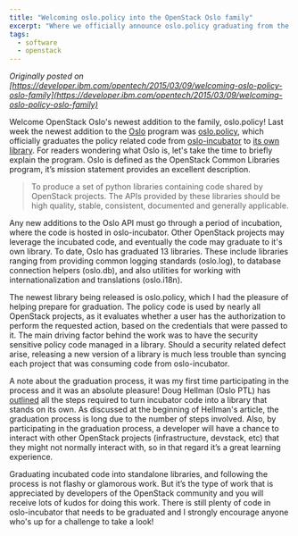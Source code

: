 ```yaml
---
title: "Welcoming oslo.policy into the OpenStack Oslo family"
excerpt: "Where we officially announce oslo.policy graduating from the incubator"
tags:
  - software
  - openstack
---
```


_Originally posted on [https://developer.ibm.com/opentech/2015/03/09/welcoming-oslo-policy-oslo-family](https://developer.ibm.com/opentech/2015/03/09/welcoming-oslo-policy-oslo-family)_

Welcome OpenStack Oslo's newest addition to the family, oslo.policy! Last week the newest addition to the [Oslo](https://wiki.openstack.org/Oslo) program was [oslo.policy](https://pypi.python.org/pypi/oslo.policy), which officially graduates the policy related code from [oslo-incubator](https://github.com/openstack/oslo-incubator/) to [its own library](https://github.com/openstack/oslo.policy). For readers wondering what Oslo is, let's take the time to briefly explain the program. Oslo is defined as the OpenStack Common Libraries program, it’s mission statement provides an excellent description.

> To produce a set of python libraries containing code shared by OpenStack projects. The APIs provided by these libraries should be high quality, stable, consistent, documented and generally applicable.

Any new additions to the Oslo API must go through a period of incubation, where the code is hosted in oslo-incubator. Other OpenStack projects may leverage the incubated code, and eventually the code may graduate to it's own library. To date, Oslo has graduated 13 libraries. These include libraries ranging from providing common logging standards (oslo.log), to database connection helpers (oslo.db), and also utilities for working with internationalization and translations (oslo.i18n).

The newest library being released is oslo.policy, which I had the pleasure of helping prepare for graduation. The policy code is used by nearly all OpenStack projects, as it evaluates whether a user has the authorization to perform the requested action, based on the credentials that were passed to it. The main driving factor behind the work was to have the security sensitive policy code managed in a library. Should a security related defect arise, releasing a new version of a library is much less trouble than syncing each project that was consuming code from oslo-incubator.

A note about the graduation process, it was my first time participating in the process and it was an absolute pleasure! Doug Hellman (Oslo PTL) has [outlined](https://wiki.openstack.org/wiki/Oslo/CreatingANewLibrary) all the steps required to turn incubator code into a library that stands on its own. As discussed at the beginning of Hellman's article, the graduation process is long due to the number of steps involved. Also, by participating in the graduation process, a developer will have a chance to interact with other OpenStack projects (infrastructure, devstack, etc) that they might not normally interact with, so in that regard it’s a great learning experience.

Graduating incubated code into standalone libraries, and following the process is not flashy or glamorous work. But it’s the type of work that is appreciated by developers of the OpenStack community and you will receive lots of kudos for doing this work. There is still plenty of code in oslo-incubator that needs to be graduated and I strongly encourage anyone who's up for a challenge to take a look!
